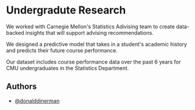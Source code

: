 
# Undergradute Research

We worked with Carnegie Mellon's Statistics Adivising
team to create data-backed insights that will support
advising recommendations.

We designed a predictive model that takes in a
student's academic history and predicts their 
future course performance.

Our dataset includes course performance data
over the past 6 years for CMU undergraduates
in the Statistics Department.


## Authors

- [@donalddinerman](https://github.com/Donald-Dinerman)

